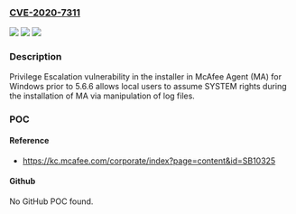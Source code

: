 ### [CVE-2020-7311](https://cve.mitre.org/cgi-bin/cvename.cgi?name=CVE-2020-7311)
![](https://img.shields.io/static/v1?label=Product&message=MA%20for%20Windows&color=blue)
![](https://img.shields.io/static/v1?label=Version&message=5.6.x%3C%205.6.6%20&color=brighgreen)
![](https://img.shields.io/static/v1?label=Vulnerability&message=CWE-269%3A%20Improper%20Privilege%20Management&color=brighgreen)

### Description

Privilege Escalation vulnerability in the installer in McAfee Agent (MA) for Windows prior to 5.6.6 allows local users to assume SYSTEM rights during the installation of MA via manipulation of log files.

### POC

#### Reference
- https://kc.mcafee.com/corporate/index?page=content&id=SB10325

#### Github
No GitHub POC found.

